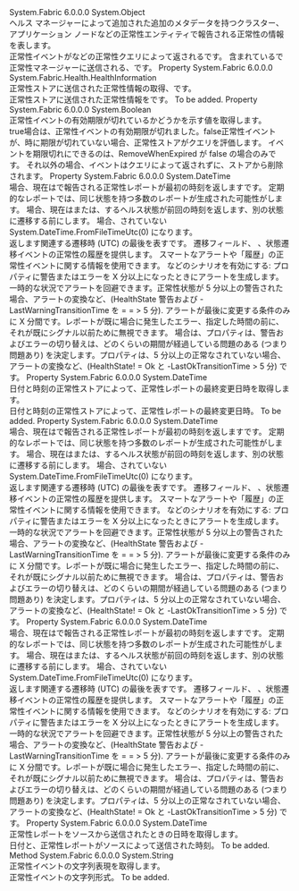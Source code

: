 <Type Name="HealthEvent" FullName="System.Fabric.Health.HealthEvent">
  <TypeSignature Language="C#" Value="public sealed class HealthEvent" />
  <TypeSignature Language="ILAsm" Value=".class public auto ansi sealed beforefieldinit HealthEvent extends System.Object" />
  <TypeSignature Language="DocId" Value="T:System.Fabric.Health.HealthEvent" />
  <TypeSignature Language="VB.NET" Value="Public NotInheritable Class HealthEvent" />
  <TypeSignature Language="F#" Value="type HealthEvent = class" />
  <AssemblyInfo>
    <AssemblyName>System.Fabric</AssemblyName>
    <AssemblyVersion>6.0.0.0</AssemblyVersion>
  </AssemblyInfo>
  <Base>
    <BaseTypeName>System.Object</BaseTypeName>
  </Base>
  <Interfaces />
  <Docs>
    <summary>
      <para>ヘルス マネージャーによって追加された追加のメタデータを持つクラスター、アプリケーション ノードなどの正常性エンティティで報告される正常性の情報を表します。</para>
    </summary>
    <remarks>正常性イベントがなどの正常性クエリによって返される<see cref="M:System.Fabric.FabricClient.HealthClient.GetClusterHealthAsync(System.Fabric.Description.ClusterHealthQueryDescription)" />です。
            含まれている<see cref="T:System.Fabric.Health.HealthInformation" />で正常性マネージャーに送信される、<see cref="T:System.Fabric.Health.HealthReport" />です。</remarks>
  </Docs>
  <Members>
    <Member MemberName="HealthInformation">
      <MemberSignature Language="C#" Value="public System.Fabric.Health.HealthInformation HealthInformation { get; }" />
      <MemberSignature Language="ILAsm" Value=".property instance class System.Fabric.Health.HealthInformation HealthInformation" />
      <MemberSignature Language="DocId" Value="P:System.Fabric.Health.HealthEvent.HealthInformation" />
      <MemberSignature Language="VB.NET" Value="Public ReadOnly Property HealthInformation As HealthInformation" />
      <MemberSignature Language="F#" Value="member this.HealthInformation : System.Fabric.Health.HealthInformation" Usage="System.Fabric.Health.HealthEvent.HealthInformation" />
      <MemberType>Property</MemberType>
      <AssemblyInfo>
        <AssemblyName>System.Fabric</AssemblyName>
        <AssemblyVersion>6.0.0.0</AssemblyVersion>
      </AssemblyInfo>
      <ReturnValue>
        <ReturnType>System.Fabric.Health.HealthInformation</ReturnType>
      </ReturnValue>
      <Docs>
        <summary>
          <para>正常性ストアに送信された正常性情報の取得、<see cref="T:System.Fabric.Health.HealthReport" />です。</para>
        </summary>
        <value>
          <para>正常性ストアに送信された正常性情報を<see cref="T:System.Fabric.Health.HealthReport" />です。</para>
        </value>
        <remarks>To be added.</remarks>
      </Docs>
    </Member>
    <Member MemberName="IsExpired">
      <MemberSignature Language="C#" Value="public bool IsExpired { get; }" />
      <MemberSignature Language="ILAsm" Value=".property instance bool IsExpired" />
      <MemberSignature Language="DocId" Value="P:System.Fabric.Health.HealthEvent.IsExpired" />
      <MemberSignature Language="VB.NET" Value="Public ReadOnly Property IsExpired As Boolean" />
      <MemberSignature Language="F#" Value="member this.IsExpired : bool" Usage="System.Fabric.Health.HealthEvent.IsExpired" />
      <MemberType>Property</MemberType>
      <AssemblyInfo>
        <AssemblyName>System.Fabric</AssemblyName>
        <AssemblyVersion>6.0.0.0</AssemblyVersion>
      </AssemblyInfo>
      <ReturnValue>
        <ReturnType>System.Boolean</ReturnType>
      </ReturnValue>
      <Docs>
        <summary>
          <para>正常性イベントの有効期限が切れているかどうかを示す値を取得します。</para>
        </summary>
        <value>
          <para>
            <languageKeyword>true</languageKeyword>場合は、正常性イベントの有効期限が切れました。<languageKeyword>false</languageKeyword>正常性イベントが、時に期限が切れていない場合、正常性ストアがクエリを評価します。</para>
        </value>
        <remarks>
          <para>イベントを期限切れにできるのは、RemoveWhenExpired が false の場合のみです。
            それ以外の場合、イベントはクエリによって返されずに、ストアから削除されます。
            </para>
        </remarks>
      </Docs>
    </Member>
    <Member MemberName="LastErrorTransitionAt">
      <MemberSignature Language="C#" Value="public DateTime LastErrorTransitionAt { get; }" />
      <MemberSignature Language="ILAsm" Value=".property instance valuetype System.DateTime LastErrorTransitionAt" />
      <MemberSignature Language="DocId" Value="P:System.Fabric.Health.HealthEvent.LastErrorTransitionAt" />
      <MemberSignature Language="VB.NET" Value="Public ReadOnly Property LastErrorTransitionAt As DateTime" />
      <MemberSignature Language="F#" Value="member this.LastErrorTransitionAt : DateTime" Usage="System.Fabric.Health.HealthEvent.LastErrorTransitionAt" />
      <MemberType>Property</MemberType>
      <AssemblyInfo>
        <AssemblyName>System.Fabric</AssemblyName>
        <AssemblyVersion>6.0.0.0</AssemblyVersion>
      </AssemblyInfo>
      <ReturnValue>
        <ReturnType>System.DateTime</ReturnType>
      </ReturnValue>
      <Docs>
        <summary>
          <para>場合、現在<see cref="P:System.Fabric.Health.HealthInformation.HealthState" />は<see cref="F:System.Fabric.Health.HealthState.Error" />で報告される正常性レポートが最初の時刻を返します<see cref="F:System.Fabric.Health.HealthState.Error" />です。 定期的なレポートでは、同じ状態を持つ多数のレポートが生成された可能性がします。</para>
          <para>場合、現在<see cref="P:System.Fabric.Health.HealthInformation.HealthState" />は<see cref="F:System.Fabric.Health.HealthState.Ok" />または<see cref="F:System.Fabric.Health.HealthState.Warning" />、するヘルス状態が前回の時刻を返します<see cref="F:System.Fabric.Health.HealthState.Error" />、別の状態に遷移する前にします。 場合、<see cref="P:System.Fabric.Health.HealthInformation.HealthState" />されていない<see cref="F:System.Fabric.Health.HealthState.Error" />System.DateTime.FromFileTimeUtc(0) になります。</para>
        </summary>
        <value>
          <para>返します<see cref="T:System.DateTime" />関連する遷移時 (UTC) の最後を表す<see cref="F:System.Fabric.Health.HealthState.Error" />です。</para>
        </value>
        <remarks>
          <para>遷移フィールド<see cref="P:System.Fabric.Health.HealthEvent.LastOkTransitionAt" />、 <see cref="P:System.Fabric.Health.HealthEvent.LastWarningTransitionAt" />、<see cref="P:System.Fabric.Health.HealthEvent.LastErrorTransitionAt" />状態遷移イベントの正常性の履歴を提供します。
            スマートなアラートや「履歴」の正常性イベントに関する情報を使用できます。 などのシナリオを有効にする: <list type="bullet"> <item><para>プロパティに警告またはエラーを X 分以上になったときにアラートを生成します。一時的な状況でアラートを回避できます。正常性状態が 5 分以上の警告された場合、アラートの変換など、(HealthState 警告および -LastWarningTransitionTime を = = &gt; 5 分).</para></item> <item><para>アラートが最後に変更する条件のみに X 分間です。レポートが既に場合に発生したエラー、指定した時間の前に、それが既にシグナル以前ために無視できます。</para> </item> <item><para>場合は、プロパティは、警告およびエラーの切り替えは、どのくらいの期間が経過している問題のある (つまり問題あり) を決定します。プロパティは、5 分以上の正常なされていない場合、アラートの変換など、(HealthState! = Ok と -LastOkTransitionTime &gt; 5 分) です。</para></item></list></para>
        </remarks>
      </Docs>
    </Member>
    <Member MemberName="LastModifiedUtcTimestamp">
      <MemberSignature Language="C#" Value="public DateTime LastModifiedUtcTimestamp { get; }" />
      <MemberSignature Language="ILAsm" Value=".property instance valuetype System.DateTime LastModifiedUtcTimestamp" />
      <MemberSignature Language="DocId" Value="P:System.Fabric.Health.HealthEvent.LastModifiedUtcTimestamp" />
      <MemberSignature Language="VB.NET" Value="Public ReadOnly Property LastModifiedUtcTimestamp As DateTime" />
      <MemberSignature Language="F#" Value="member this.LastModifiedUtcTimestamp : DateTime" Usage="System.Fabric.Health.HealthEvent.LastModifiedUtcTimestamp" />
      <MemberType>Property</MemberType>
      <AssemblyInfo>
        <AssemblyName>System.Fabric</AssemblyName>
        <AssemblyVersion>6.0.0.0</AssemblyVersion>
      </AssemblyInfo>
      <ReturnValue>
        <ReturnType>System.DateTime</ReturnType>
      </ReturnValue>
      <Docs>
        <summary>
          <para>日付と時刻の正常性ストアによって、正常性レポートの最終変更日時を取得します。</para>
        </summary>
        <value>
          <para>日付と時刻の正常性ストアによって、正常性レポートの最終変更日時。</para>
        </value>
        <remarks>To be added.</remarks>
      </Docs>
    </Member>
    <Member MemberName="LastOkTransitionAt">
      <MemberSignature Language="C#" Value="public DateTime LastOkTransitionAt { get; }" />
      <MemberSignature Language="ILAsm" Value=".property instance valuetype System.DateTime LastOkTransitionAt" />
      <MemberSignature Language="DocId" Value="P:System.Fabric.Health.HealthEvent.LastOkTransitionAt" />
      <MemberSignature Language="VB.NET" Value="Public ReadOnly Property LastOkTransitionAt As DateTime" />
      <MemberSignature Language="F#" Value="member this.LastOkTransitionAt : DateTime" Usage="System.Fabric.Health.HealthEvent.LastOkTransitionAt" />
      <MemberType>Property</MemberType>
      <AssemblyInfo>
        <AssemblyName>System.Fabric</AssemblyName>
        <AssemblyVersion>6.0.0.0</AssemblyVersion>
      </AssemblyInfo>
      <ReturnValue>
        <ReturnType>System.DateTime</ReturnType>
      </ReturnValue>
      <Docs>
        <summary>
          <para>場合、現在<see cref="P:System.Fabric.Health.HealthInformation.HealthState" />は<see cref="F:System.Fabric.Health.HealthState.Ok" />で報告される正常性レポートが最初の時刻を返します<see cref="F:System.Fabric.Health.HealthState.Ok" />です。 定期的なレポートでは、同じ状態を持つ多数のレポートが生成された可能性がします。</para>
          <para>場合、現在<see cref="P:System.Fabric.Health.HealthInformation.HealthState" />は<see cref="F:System.Fabric.Health.HealthState.Error" />または<see cref="F:System.Fabric.Health.HealthState.Warning" />、するヘルス状態が前回の時刻を返します<see cref="F:System.Fabric.Health.HealthState.Ok" />、別の状態に遷移する前にします。 場合、<see cref="P:System.Fabric.Health.HealthInformation.HealthState" />されていない<see cref="F:System.Fabric.Health.HealthState.Ok" />System.DateTime.FromFileTimeUtc(0) になります。</para>
        </summary>
        <value>
          <para>返します<see cref="T:System.DateTime" />関連する遷移時 (UTC) の最後を表す<see cref="F:System.Fabric.Health.HealthState.Ok" />です。</para>
        </value>
        <remarks>
          <para>遷移フィールド<see cref="P:System.Fabric.Health.HealthEvent.LastOkTransitionAt" />、 <see cref="P:System.Fabric.Health.HealthEvent.LastWarningTransitionAt" />、<see cref="P:System.Fabric.Health.HealthEvent.LastErrorTransitionAt" />状態遷移イベントの正常性の履歴を提供します。
            スマートなアラートや「履歴」の正常性イベントに関する情報を使用できます。 などのシナリオを有効にする: <list type="bullet"> <item><para>プロパティに警告またはエラーを X 分以上になったときにアラートを生成します。一時的な状況でアラートを回避できます。正常性状態が 5 分以上の警告された場合、アラートの変換など、(HealthState 警告および -LastWarningTransitionTime を = = &gt; 5 分).</para></item> <item><para>アラートが最後に変更する条件のみに X 分間です。レポートが既に場合に発生したエラー、指定した時間の前に、それが既にシグナル以前ために無視できます。</para> </item> <item><para>場合は、プロパティは、警告およびエラーの切り替えは、どのくらいの期間が経過している問題のある (つまり問題あり) を決定します。プロパティは、5 分以上の正常なされていない場合、アラートの変換など、(HealthState! = Ok と -LastOkTransitionTime &gt; 5 分) です。</para></item></list></para>
        </remarks>
      </Docs>
    </Member>
    <Member MemberName="LastWarningTransitionAt">
      <MemberSignature Language="C#" Value="public DateTime LastWarningTransitionAt { get; }" />
      <MemberSignature Language="ILAsm" Value=".property instance valuetype System.DateTime LastWarningTransitionAt" />
      <MemberSignature Language="DocId" Value="P:System.Fabric.Health.HealthEvent.LastWarningTransitionAt" />
      <MemberSignature Language="VB.NET" Value="Public ReadOnly Property LastWarningTransitionAt As DateTime" />
      <MemberSignature Language="F#" Value="member this.LastWarningTransitionAt : DateTime" Usage="System.Fabric.Health.HealthEvent.LastWarningTransitionAt" />
      <MemberType>Property</MemberType>
      <AssemblyInfo>
        <AssemblyName>System.Fabric</AssemblyName>
        <AssemblyVersion>6.0.0.0</AssemblyVersion>
      </AssemblyInfo>
      <ReturnValue>
        <ReturnType>System.DateTime</ReturnType>
      </ReturnValue>
      <Docs>
        <summary>
          <para>場合、現在<see cref="P:System.Fabric.Health.HealthInformation.HealthState" />は<see cref="F:System.Fabric.Health.HealthState.Warning" />で報告される正常性レポートが最初の時刻を返します<see cref="F:System.Fabric.Health.HealthState.Warning" />です。 定期的なレポートでは、同じ状態を持つ多数のレポートが生成された可能性がします。</para>
          <para>場合、現在<see cref="P:System.Fabric.Health.HealthInformation.HealthState" />は<see cref="F:System.Fabric.Health.HealthState.Ok" />または<see cref="F:System.Fabric.Health.HealthState.Error" />、するヘルス状態が前回の時刻を返します<see cref="F:System.Fabric.Health.HealthState.Warning" />、別の状態に遷移する前にします。 場合、<see cref="P:System.Fabric.Health.HealthInformation.HealthState" />されていない<see cref="F:System.Fabric.Health.HealthState.Warning" />System.DateTime.FromFileTimeUtc(0) になります。</para>
        </summary>
        <value>
          <para>返します<see cref="T:System.DateTime" />関連する遷移時 (UTC) の最後を表す<see cref="F:System.Fabric.Health.HealthState.Warning" />です。</para>
        </value>
        <remarks>
          <para>遷移フィールド<see cref="P:System.Fabric.Health.HealthEvent.LastOkTransitionAt" />、 <see cref="P:System.Fabric.Health.HealthEvent.LastWarningTransitionAt" />、<see cref="P:System.Fabric.Health.HealthEvent.LastErrorTransitionAt" />状態遷移イベントの正常性の履歴を提供します。
            スマートなアラートや「履歴」の正常性イベントに関する情報を使用できます。 などのシナリオを有効にする: <list type="bullet"> <item><para>プロパティに警告またはエラーを X 分以上になったときにアラートを生成します。一時的な状況でアラートを回避できます。正常性状態が 5 分以上の警告された場合、アラートの変換など、(HealthState 警告および -LastWarningTransitionTime を = = &gt; 5 分).</para></item> <item><para>アラートが最後に変更する条件のみに X 分間です。レポートが既に場合に発生したエラー、指定した時間の前に、それが既にシグナル以前ために無視できます。</para> </item> <item><para>場合は、プロパティは、警告およびエラーの切り替えは、どのくらいの期間が経過している問題のある (つまり問題あり) を決定します。プロパティは、5 分以上の正常なされていない場合、アラートの変換など、(HealthState! = Ok と -LastOkTransitionTime &gt; 5 分) です。</para></item></list></para>
        </remarks>
      </Docs>
    </Member>
    <Member MemberName="SourceUtcTimestamp">
      <MemberSignature Language="C#" Value="public DateTime SourceUtcTimestamp { get; }" />
      <MemberSignature Language="ILAsm" Value=".property instance valuetype System.DateTime SourceUtcTimestamp" />
      <MemberSignature Language="DocId" Value="P:System.Fabric.Health.HealthEvent.SourceUtcTimestamp" />
      <MemberSignature Language="VB.NET" Value="Public ReadOnly Property SourceUtcTimestamp As DateTime" />
      <MemberSignature Language="F#" Value="member this.SourceUtcTimestamp : DateTime" Usage="System.Fabric.Health.HealthEvent.SourceUtcTimestamp" />
      <MemberType>Property</MemberType>
      <AssemblyInfo>
        <AssemblyName>System.Fabric</AssemblyName>
        <AssemblyVersion>6.0.0.0</AssemblyVersion>
      </AssemblyInfo>
      <ReturnValue>
        <ReturnType>System.DateTime</ReturnType>
      </ReturnValue>
      <Docs>
        <summary>
          <para>正常性レポートをソースから送信されたときの日時を取得します。</para>
        </summary>
        <value>
          <para>日付と、正常性レポートがソースによって送信された時刻。</para>
        </value>
        <remarks>To be added.</remarks>
      </Docs>
    </Member>
    <Member MemberName="ToString">
      <MemberSignature Language="C#" Value="public override string ToString ();" />
      <MemberSignature Language="ILAsm" Value=".method public hidebysig virtual instance string ToString() cil managed" />
      <MemberSignature Language="DocId" Value="M:System.Fabric.Health.HealthEvent.ToString" />
      <MemberSignature Language="VB.NET" Value="Public Overrides Function ToString () As String" />
      <MemberSignature Language="F#" Value="override this.ToString : unit -&gt; string" Usage="healthEvent.ToString " />
      <MemberType>Method</MemberType>
      <AssemblyInfo>
        <AssemblyName>System.Fabric</AssemblyName>
        <AssemblyVersion>6.0.0.0</AssemblyVersion>
      </AssemblyInfo>
      <ReturnValue>
        <ReturnType>System.String</ReturnType>
      </ReturnValue>
      <Parameters />
      <Docs>
        <summary>
            正常性イベントの文字列表現を取得します。
            </summary>
        <returns>正常性イベントの文字列形式。</returns>
        <remarks>To be added.</remarks>
      </Docs>
    </Member>
  </Members>
</Type>
